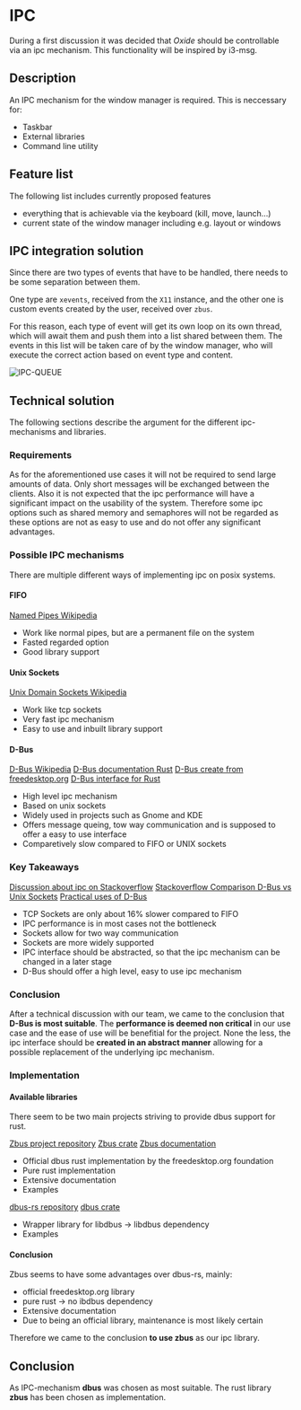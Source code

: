 # IPC

During a first discussion it was decided that *Oxide* should be controllable via an ipc mechanism.
This functionality will be inspired by i3-msg.

## Description
An IPC mechanism for the window manager is required.
This is neccessary for:

* Taskbar
* External libraries
* Command line utility

## Feature list
The following list includes currently proposed features

* everything that is achievable via the keyboard (kill, move, launch...)
* current state of the window manager including e.g. layout or windows


## IPC integration solution

Since there are two types of events that have to be handled, there
needs to be some separation between them.

One type are `xevents`, received from the `X11` instance, and the other one
is custom events created by the user, received over `zbus`.

For this reason, each type of event will get its own loop on its own thread,
which will await them and push them into a list shared between them.
The events in this list will be taken care of by the window manager,
who will execute the correct action based on event type and content.

![IPC-QUEUE](ipc-queue.png)

## Technical solution
The following sections describe the argument for the different ipc-mechanisms and libraries.

### Requirements
As for the aforementioned use cases it will not be required to send large amounts of data. 
Only short messages will be exchanged between the clients. Also it is not expected that the ipc performance will have a significant impact on the usability of the system.
Therefore some ipc options such as shared memory and semaphores will not be regarded as these options are not as easy to use and do not offer any significant advantages.

### Possible IPC mechanisms
There are multiple different ways of implementing ipc on posix systems.

#### FIFO
[Named Pipes Wikipedia](https://en.wikipedia.org/wiki/Named_pipe)
* Work like normal pipes, but are a permanent file on the system
* Fasted regarded option
* Good library support

#### Unix Sockets
[Unix Domain Sockets Wikipedia](https://de.wikipedia.org/wiki/Unix_Domain_Socket)
* Work like tcp sockets
* Very fast ipc mechanism
* Easy to use and inbuilt library support

#### D-Bus
[D-Bus Wikipedia](https://en.wikipedia.org/wiki/D-Bus)
[D-Bus documentation Rust](https://docs.rs/dbus/latest/dbus/)
[D-Bus create from freedesktop.org](https://dbus.pages.freedesktop.org/zbus/)
[D-Bus interface for Rust](https://github.com/diwic/dbus-rs)
* High level ipc mechanism
* Based on unix sockets
* Widely used in projects such as Gnome and KDE
* Offers message queing, tow way communication and is supposed to offer a easy to use interface
* Comparetively slow compared to FIFO or UNIX sockets

### Key Takeaways

[Discussion about ipc on Stackoverflow](https://stackoverflow.com/questions/1235958/ipc-performance-named-pipe-vs-socket)
[Stackoverflow Comparison D-Bus vs Unix Sockets](https://stackoverflow.com/questions/33887063/difference-between-dbus-and-other-interprocess-communications-method)
[Practical uses of D-Bus](https://unix.stackexchange.com/questions/604258/what-is-d-bus-practically-useful-for)

* TCP Sockets are only about 16% slower compared to FIFO
* IPC performance is in most cases not the bottleneck
* Sockets allow for two way communication
* Sockets are more widely supported
* IPC interface should be abstracted, so that the ipc mechanism can be changed in a later stage
* D-Bus should offer a high level, easy to use ipc mechanism


### Conclusion

After a technical discussion with our team, we came to the conclusion that **D-Bus is most suitable**.
The **performance is deemed non critical** in our use case and the ease of use will be benefitial for the project.
None the less, the ipc interface should be **created in an abstract manner** allowing for a possible replacement of the underlying ipc mechanism.  

### Implementation
#### Available libraries
There seem to be two main projects striving to provide dbus support for rust.

[Zbus project repository](https://gitlab.freedesktop.org/dbus/zbus/-/tree/main)
[Zbus crate](https://crates.io/crates/zbus)
[Zbus documentation](https://dbus.pages.freedesktop.org/zbus/)
* Official dbus rust implementation by the freedesktop.org foundation
* Pure rust implementation
* Extensive documentation
* Examples

[dbus-rs repository](https://github.com/diwic/dbus-rs)
[dbus crate](https://crates.io/crates/dbus)
* Wrapper library for libdbus -> libdbus dependency
* Examples

#### Conclusion
Zbus seems to have some advantages over dbus-rs, mainly:
* official freedesktop.org library
* pure rust -> no ibdbus dependency
* Extensive documentation
* Due to being an official library, maintenance is most likely certain

Therefore we came to the conclusion **to use zbus** as our ipc library.

## Conclusion
As IPC-mechanism **dbus** was chosen as most suitable.
The rust library **zbus** has been chosen as implementation.


